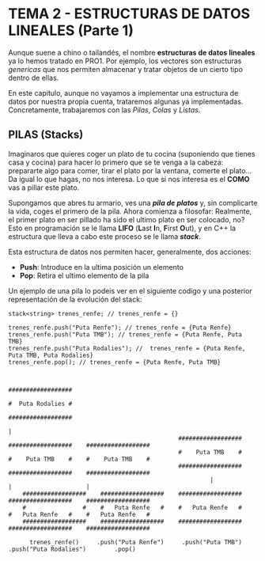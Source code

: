 # TEMA 2 - ESTRUCTURAS DE DATOS LINEALES (Parte 1)

Aunque suene a chino o tailandés, el nombre **estructuras de datos lineales** ya lo hemos tratado en PRO1. Por ejemplo, los vectores son estructuras *genericas* que nos permiten almacenar y tratar objetos de un cierto tipo dentro de ellas.

En este capitulo, aunque no vayamos a implementar una estructura de datos por nuestra propia cuenta, trataremos algunas ya implementadas. Concretamente, trabajaremos con las *Pilas*, *Colas* y *Listas*.

## **PILAS (Stacks)**

Imaginaros que quieres coger un plato de tu cocina (suponiendo que tienes casa y cocina) para hacer lo primero que se te venga a la cabeza: prepararte algo para comer, tirar el plato por la ventana, comerte el plato... Da igual lo que hagas, no nos interesa. Lo que si nos interesa es el **COMO** vas a pillar este plato.

Supongamos que abres tu armario, ves una ***pila de platos*** y, sin complicarte la vida, coges el primero de la pila. Ahora comienza a filosofar: Realmente, el primer plato en ser pillado ha sido el ultimo plato en ser colocado, no? Esto en programación se le llama **LIFO** (**L**ast **I**n, **F**irst **O**ut), y en C++ la estructura que lleva a cabo este proceso se le llama ***stack***.

Esta estructura de datos nos permiten hacer, generalmente, dos acciones:

- **Push**: Introduce en la ultima posición un elemento
- **Pop**: Retira el ultimo elemento de la pila

Un ejemplo de una pila lo podeis ver en el siguiente codigo y una posterior representación de la evolución del stack:
```
stack<string> trenes_renfe; // trenes_renfe = {}

trenes_renfe.push("Puta Renfe"); // trenes_renfe = {Puta Renfe}
trenes_renfe.push("Puta TMB"); // trenes_renfe = {Puta Renfe, Puta TMB}
trenes_renfe.push("Puta Rodalies"); //  trenes_renfe = {Puta Renfe, Puta TMB, Puta Rodalies}
trenes_renfe.pop(); // trenes_renfe = {Puta Renfe, Puta TMB}
```
```

                                                                      ##################
                                                                      #  Puta Rodalies #
                                                                      ##################
                                                                               |
                                                ##################    ##################    ##################
                                                #    Puta TMB    #    #    Puta TMB    #    #    Puta TMB    #
                                                ##################    ##################    ##################
                                                         |                     |                     |
    ##################    ##################    ##################    ##################    ##################
    #                #    #   Puta Renfe   #    #   Puta Renfe   #    #   Puta Renfe   #    #   Puta Renfe   #
    ##################    ##################    ##################    ##################    ################## 

      trenes_renfe()     .push("Puta Renfe")     .push("Puta TMB")  .push("Puta Rodalies")        .pop()
      
```
